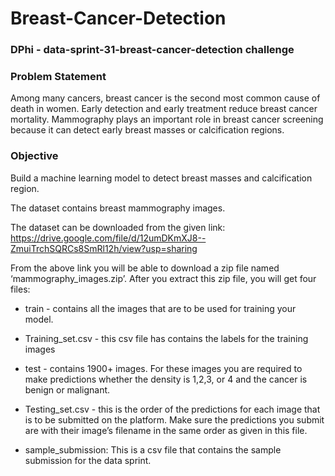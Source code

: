# Breast-Cancer-Detection

### DPhi - data-sprint-31-breast-cancer-detection challenge

### Problem Statement
Among many cancers, breast cancer is the second most common cause of death in women. Early detection and early treatment reduce breast cancer mortality. Mammography plays an important role in breast cancer screening because it can detect early breast masses or calcification regions.

### Objective 
Build a machine learning model to detect breast masses and calcification region.


The dataset contains breast mammography images.

 

The dataset can be downloaded from the given link: https://drive.google.com/file/d/12umDKmXJ8--ZmuiTrchSQRCs8SmRl12h/view?usp=sharing

From the above link you will be able to download a zip file named ‘mammography_images.zip’. After you extract this zip file, you will get four files:

* train - contains all the images that are to be used for training your model.

* Training_set.csv - this csv file has contains the labels for the training images

* test - contains 1900+ images. For these images you are required to make predictions whether the density is 1,2,3, or 4 and the cancer is benign or malignant.

* Testing_set.csv - this is the order of the predictions for each image that is to be submitted on the platform. Make sure the predictions you submit are with their image’s filename in the same order as given in this file.

* sample_submission: This is a csv file that contains the sample submission for the data sprint.
